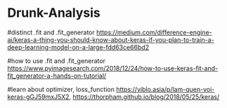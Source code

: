 # Drunk-Analysis

#distinct .fit and .fit_generator
https://medium.com/difference-engine-ai/keras-a-thing-you-should-know-about-keras-if-you-plan-to-train-a-deep-learning-model-on-a-large-fdd63ce66bd2

#how to use .fit and .fit_generator
https://www.pyimagesearch.com/2018/12/24/how-to-use-keras-fit-and-fit_generator-a-hands-on-tutorial/

#learn about optimizer, loss_function
https://viblo.asia/p/lam-quen-voi-keras-gGJ59mxJ5X2,
https://thorpham.github.io/blog/2018/05/25/keras/
